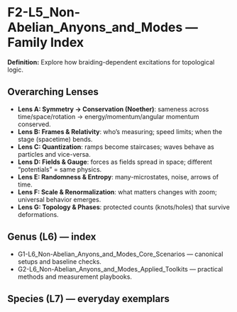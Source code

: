# F2-L5_Non-Abelian_Anyons_and_Modes — Family Index
**Definition:** Explore how braiding-dependent excitations for topological logic.

## Overarching Lenses

- **Lens A: Symmetry -> Conservation (Noether)**: sameness across time/space/rotation → energy/momentum/angular momentum conserved.
- **Lens B: Frames & Relativity**: who’s measuring; speed limits; when the stage (spacetime) bends.
- **Lens C: Quantization**: ramps become staircases; waves behave as particles and vice-versa.
- **Lens D: Fields & Gauge**: forces as fields spread in space; different “potentials” = same physics.
- **Lens E: Randomness & Entropy**: many-microstates, noise, arrows of time.
- **Lens F: Scale & Renormalization**: what matters changes with zoom; universal behavior emerges.
- **Lens G: Topology & Phases**: protected counts (knots/holes) that survive deformations.

## Genus (L6) — index
- G1-L6_Non-Abelian_Anyons_and_Modes_Core_Scenarios — canonical setups and baseline checks.
- G2-L6_Non-Abelian_Anyons_and_Modes_Applied_Toolkits — practical methods and measurement playbooks.

## Species (L7) — everyday exemplars
